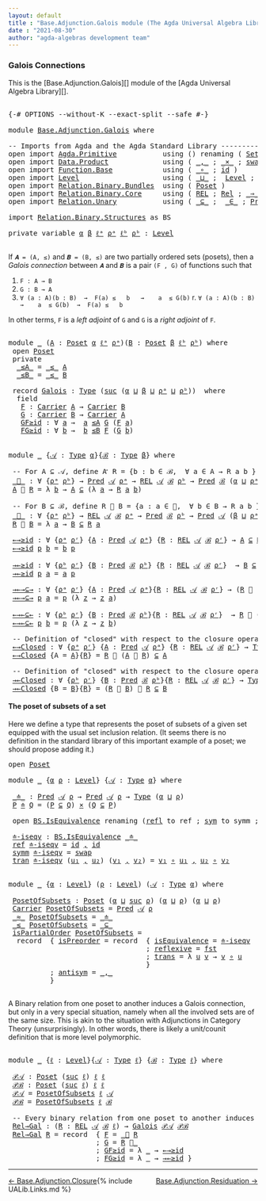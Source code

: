 ```yaml
---
layout: default
title : "Base.Adjunction.Galois module (The Agda Universal Algebra Library)"
date : "2021-08-30"
author: "agda-algebras development team"
---
```


### <a id="Galois connections">Galois Connections</a>

This is the [Base.Adjunction.Galois][] module of the [Agda Universal Algebra Library][].

<pre class="Agda">

<a id="323" class="Symbol">{-#</a> <a id="327" class="Keyword">OPTIONS</a> <a id="335" class="Pragma">--without-K</a> <a id="347" class="Pragma">--exact-split</a> <a id="361" class="Pragma">--safe</a> <a id="368" class="Symbol">#-}</a>

<a id="373" class="Keyword">module</a> <a id="380" href="Base.Adjunction.Galois.html" class="Module">Base.Adjunction.Galois</a> <a id="403" class="Keyword">where</a>

<a id="410" class="Comment">-- Imports from Agda and the Agda Standard Library --------------------------------------</a>
<a id="500" class="Keyword">open</a> <a id="505" class="Keyword">import</a> <a id="512" href="Agda.Primitive.html" class="Module">Agda.Primitive</a>           <a id="537" class="Keyword">using</a> <a id="543" class="Symbol">()</a> <a id="546" class="Keyword">renaming</a> <a id="555" class="Symbol">(</a> <a id="557" href="Agda.Primitive.html#388" class="Primitive">Set</a> <a id="561" class="Symbol">to</a> <a id="564" class="Primitive">Type</a> <a id="569" class="Symbol">)</a>
<a id="571" class="Keyword">open</a> <a id="576" class="Keyword">import</a> <a id="583" href="Data.Product.html" class="Module">Data.Product</a>             <a id="608" class="Keyword">using</a> <a id="614" class="Symbol">(</a> <a id="616" href="Agda.Builtin.Sigma.html#235" class="InductiveConstructor Operator">_,_</a> <a id="620" class="Symbol">;</a> <a id="622" href="Data.Product.Base.html#1618" class="Function Operator">_×_</a> <a id="626" class="Symbol">;</a> <a id="628" href="Data.Product.Base.html#5054" class="Function">swap</a> <a id="633" class="Symbol">)</a> <a id="635" class="Keyword">renaming</a> <a id="644" class="Symbol">(</a> <a id="646" href="Data.Product.Base.html#636" class="Field">proj₁</a> <a id="652" class="Symbol">to</a> <a id="655" class="Field">fst</a> <a id="659" class="Symbol">)</a>
<a id="661" class="Keyword">open</a> <a id="666" class="Keyword">import</a> <a id="673" href="Function.Base.html" class="Module">Function.Base</a>            <a id="698" class="Keyword">using</a> <a id="704" class="Symbol">(</a> <a id="706" href="Function.Base.html#1115" class="Function Operator">_∘_</a> <a id="710" class="Symbol">;</a> <a id="712" href="Function.Base.html#704" class="Function">id</a> <a id="715" class="Symbol">)</a>
<a id="717" class="Keyword">open</a> <a id="722" class="Keyword">import</a> <a id="729" href="Level.html" class="Module">Level</a>                    <a id="754" class="Keyword">using</a> <a id="760" class="Symbol">(</a> <a id="762" href="Agda.Primitive.html#961" class="Primitive Operator">_⊔_</a> <a id="766" class="Symbol">;</a>  <a id="769" href="Agda.Primitive.html#742" class="Postulate">Level</a> <a id="775" class="Symbol">;</a> <a id="777" href="Agda.Primitive.html#931" class="Primitive">suc</a> <a id="781" class="Symbol">)</a>
<a id="783" class="Keyword">open</a> <a id="788" class="Keyword">import</a> <a id="795" href="Relation.Binary.Bundles.html" class="Module">Relation.Binary.Bundles</a>  <a id="820" class="Keyword">using</a> <a id="826" class="Symbol">(</a> <a id="828" href="Relation.Binary.Bundles.html#3545" class="Record">Poset</a> <a id="834" class="Symbol">)</a>
<a id="836" class="Keyword">open</a> <a id="841" class="Keyword">import</a> <a id="848" href="Relation.Binary.Core.html" class="Module">Relation.Binary.Core</a>     <a id="873" class="Keyword">using</a> <a id="879" class="Symbol">(</a> <a id="881" href="Relation.Binary.Core.html#780" class="Function">REL</a> <a id="885" class="Symbol">;</a> <a id="887" href="Relation.Binary.Core.html#896" class="Function">Rel</a> <a id="891" class="Symbol">;</a> <a id="893" href="Relation.Binary.Core.html#1268" class="Function Operator">_⇒_</a> <a id="897" class="Symbol">;</a> <a id="899" href="Relation.Binary.Core.html#1577" class="Function Operator">_Preserves_⟶_</a> <a id="913" class="Symbol">)</a>
<a id="915" class="Keyword">open</a> <a id="920" class="Keyword">import</a> <a id="927" href="Relation.Unary.html" class="Module">Relation.Unary</a>           <a id="952" class="Keyword">using</a> <a id="958" class="Symbol">(</a> <a id="960" href="Relation.Unary.html#2046" class="Function Operator">_⊆_</a> <a id="964" class="Symbol">;</a>  <a id="967" href="Relation.Unary.html#1818" class="Function Operator">_∈_</a> <a id="971" class="Symbol">;</a> <a id="973" href="Relation.Unary.html#1178" class="Function">Pred</a>   <a id="980" class="Symbol">)</a>

<a id="983" class="Keyword">import</a> <a id="990" href="Relation.Binary.Structures.html" class="Module">Relation.Binary.Structures</a> <a id="1017" class="Symbol">as</a> <a id="1020" class="Module">BS</a>

<a id="1024" class="Keyword">private</a> <a id="1032" class="Keyword">variable</a> <a id="1041" href="Base.Adjunction.Galois.html#1041" class="Generalizable">α</a> <a id="1043" href="Base.Adjunction.Galois.html#1043" class="Generalizable">β</a> <a id="1045" href="Base.Adjunction.Galois.html#1045" class="Generalizable">ℓᵃ</a> <a id="1048" href="Base.Adjunction.Galois.html#1048" class="Generalizable">ρᵃ</a> <a id="1051" href="Base.Adjunction.Galois.html#1051" class="Generalizable">ℓᵇ</a> <a id="1054" href="Base.Adjunction.Galois.html#1054" class="Generalizable">ρᵇ</a> <a id="1057" class="Symbol">:</a> <a id="1059" href="Agda.Primitive.html#742" class="Postulate">Level</a>

</pre>

If `𝑨 = (A, ≤)` and `𝑩 = (B, ≤)` are two partially ordered sets (posets), then a
*Galois connection* between `𝑨` and `𝑩` is a pair `(F , G)` of functions such that

1. `F : A → B`
2. `G : B → A`
3. `∀ (a : A)(b : B)  →  F(a) ≤   b   →    a  ≤ G(b)`
r. `∀ (a : A)(b : B)  →    a  ≤ G(b)  →  F(a) ≤   b`

In other terms, `F` is a *left adjoint* of `G` and `G` is a *right adjoint* of `F`.

<pre class="Agda">

<a id="1480" class="Keyword">module</a> <a id="1487" href="Base.Adjunction.Galois.html#1487" class="Module">_</a> <a id="1489" class="Symbol">(</a><a id="1490" href="Base.Adjunction.Galois.html#1490" class="Bound">A</a> <a id="1492" class="Symbol">:</a> <a id="1494" href="Relation.Binary.Bundles.html#3545" class="Record">Poset</a> <a id="1500" href="Base.Adjunction.Galois.html#1041" class="Generalizable">α</a> <a id="1502" href="Base.Adjunction.Galois.html#1045" class="Generalizable">ℓᵃ</a> <a id="1505" href="Base.Adjunction.Galois.html#1048" class="Generalizable">ρᵃ</a><a id="1507" class="Symbol">)(</a><a id="1509" href="Base.Adjunction.Galois.html#1509" class="Bound">B</a> <a id="1511" class="Symbol">:</a> <a id="1513" href="Relation.Binary.Bundles.html#3545" class="Record">Poset</a> <a id="1519" href="Base.Adjunction.Galois.html#1043" class="Generalizable">β</a> <a id="1521" href="Base.Adjunction.Galois.html#1051" class="Generalizable">ℓᵇ</a> <a id="1524" href="Base.Adjunction.Galois.html#1054" class="Generalizable">ρᵇ</a><a id="1526" class="Symbol">)</a> <a id="1528" class="Keyword">where</a>
 <a id="1535" class="Keyword">open</a> <a id="1540" href="Relation.Binary.Bundles.html#3545" class="Module">Poset</a>
 <a id="1547" class="Keyword">private</a>
  <a id="1557" href="Base.Adjunction.Galois.html#1557" class="Function Operator">_≤A_</a> <a id="1562" class="Symbol">=</a> <a id="1564" href="Relation.Binary.Bundles.html#3684" class="Field Operator">_≤_</a> <a id="1568" href="Base.Adjunction.Galois.html#1490" class="Bound">A</a>
  <a id="1572" href="Base.Adjunction.Galois.html#1572" class="Function Operator">_≤B_</a> <a id="1577" class="Symbol">=</a> <a id="1579" href="Relation.Binary.Bundles.html#3684" class="Field Operator">_≤_</a> <a id="1583" href="Base.Adjunction.Galois.html#1509" class="Bound">B</a>

 <a id="1587" class="Keyword">record</a> <a id="1594" href="Base.Adjunction.Galois.html#1594" class="Record">Galois</a> <a id="1601" class="Symbol">:</a> <a id="1603" href="Base.Adjunction.Galois.html#564" class="Primitive">Type</a> <a id="1608" class="Symbol">(</a><a id="1609" href="Agda.Primitive.html#931" class="Primitive">suc</a> <a id="1613" class="Symbol">(</a><a id="1614" href="Base.Adjunction.Galois.html#1500" class="Bound">α</a> <a id="1616" href="Agda.Primitive.html#961" class="Primitive Operator">⊔</a> <a id="1618" href="Base.Adjunction.Galois.html#1519" class="Bound">β</a> <a id="1620" href="Agda.Primitive.html#961" class="Primitive Operator">⊔</a> <a id="1622" href="Base.Adjunction.Galois.html#1505" class="Bound">ρᵃ</a> <a id="1625" href="Agda.Primitive.html#961" class="Primitive Operator">⊔</a> <a id="1627" href="Base.Adjunction.Galois.html#1524" class="Bound">ρᵇ</a><a id="1629" class="Symbol">))</a>  <a id="1633" class="Keyword">where</a>
  <a id="1641" class="Keyword">field</a>
   <a id="1650" href="Base.Adjunction.Galois.html#1650" class="Field">F</a> <a id="1652" class="Symbol">:</a> <a id="1654" href="Relation.Binary.Bundles.html#3621" class="Field">Carrier</a> <a id="1662" href="Base.Adjunction.Galois.html#1490" class="Bound">A</a> <a id="1664" class="Symbol">→</a> <a id="1666" href="Relation.Binary.Bundles.html#3621" class="Field">Carrier</a> <a id="1674" href="Base.Adjunction.Galois.html#1509" class="Bound">B</a>
   <a id="1679" href="Base.Adjunction.Galois.html#1679" class="Field">G</a> <a id="1681" class="Symbol">:</a> <a id="1683" href="Relation.Binary.Bundles.html#3621" class="Field">Carrier</a> <a id="1691" href="Base.Adjunction.Galois.html#1509" class="Bound">B</a> <a id="1693" class="Symbol">→</a> <a id="1695" href="Relation.Binary.Bundles.html#3621" class="Field">Carrier</a> <a id="1703" href="Base.Adjunction.Galois.html#1490" class="Bound">A</a>
   <a id="1708" href="Base.Adjunction.Galois.html#1708" class="Field">GF≥id</a> <a id="1714" class="Symbol">:</a> <a id="1716" class="Symbol">∀</a> <a id="1718" href="Base.Adjunction.Galois.html#1718" class="Bound">a</a> <a id="1720" class="Symbol">→</a>  <a id="1723" href="Base.Adjunction.Galois.html#1718" class="Bound">a</a> <a id="1725" href="Base.Adjunction.Galois.html#1557" class="Function Operator">≤A</a> <a id="1728" href="Base.Adjunction.Galois.html#1679" class="Field">G</a> <a id="1730" class="Symbol">(</a><a id="1731" href="Base.Adjunction.Galois.html#1650" class="Field">F</a> <a id="1733" href="Base.Adjunction.Galois.html#1718" class="Bound">a</a><a id="1734" class="Symbol">)</a>
   <a id="1739" href="Base.Adjunction.Galois.html#1739" class="Field">FG≥id</a> <a id="1745" class="Symbol">:</a> <a id="1747" class="Symbol">∀</a> <a id="1749" href="Base.Adjunction.Galois.html#1749" class="Bound">b</a> <a id="1751" class="Symbol">→</a>  <a id="1754" href="Base.Adjunction.Galois.html#1749" class="Bound">b</a> <a id="1756" href="Base.Adjunction.Galois.html#1572" class="Function Operator">≤B</a> <a id="1759" href="Base.Adjunction.Galois.html#1650" class="Field">F</a> <a id="1761" class="Symbol">(</a><a id="1762" href="Base.Adjunction.Galois.html#1679" class="Field">G</a> <a id="1764" href="Base.Adjunction.Galois.html#1749" class="Bound">b</a><a id="1765" class="Symbol">)</a>


<a id="1769" class="Keyword">module</a> <a id="1776" href="Base.Adjunction.Galois.html#1776" class="Module">_</a> <a id="1778" class="Symbol">{</a><a id="1779" href="Base.Adjunction.Galois.html#1779" class="Bound">𝒜</a> <a id="1781" class="Symbol">:</a> <a id="1783" href="Base.Adjunction.Galois.html#564" class="Primitive">Type</a> <a id="1788" href="Base.Adjunction.Galois.html#1041" class="Generalizable">α</a><a id="1789" class="Symbol">}{</a><a id="1791" href="Base.Adjunction.Galois.html#1791" class="Bound">ℬ</a> <a id="1793" class="Symbol">:</a> <a id="1795" href="Base.Adjunction.Galois.html#564" class="Primitive">Type</a> <a id="1800" href="Base.Adjunction.Galois.html#1043" class="Generalizable">β</a><a id="1801" class="Symbol">}</a> <a id="1803" class="Keyword">where</a>

 <a id="1811" class="Comment">-- For A ⊆ 𝒜, define A ⃗ R = {b : b ∈ ℬ,  ∀ a ∈ A → R a b }</a>
 <a id="1872" href="Base.Adjunction.Galois.html#1872" class="Function Operator">_⃗_</a> <a id="1876" class="Symbol">:</a> <a id="1878" class="Symbol">∀</a> <a id="1880" class="Symbol">{</a><a id="1881" href="Base.Adjunction.Galois.html#1881" class="Bound">ρᵃ</a> <a id="1884" href="Base.Adjunction.Galois.html#1884" class="Bound">ρᵇ</a><a id="1886" class="Symbol">}</a> <a id="1888" class="Symbol">→</a> <a id="1890" href="Relation.Unary.html#1178" class="Function">Pred</a> <a id="1895" href="Base.Adjunction.Galois.html#1779" class="Bound">𝒜</a> <a id="1897" href="Base.Adjunction.Galois.html#1881" class="Bound">ρᵃ</a> <a id="1900" class="Symbol">→</a> <a id="1902" href="Relation.Binary.Core.html#780" class="Function">REL</a> <a id="1906" href="Base.Adjunction.Galois.html#1779" class="Bound">𝒜</a> <a id="1908" href="Base.Adjunction.Galois.html#1791" class="Bound">ℬ</a> <a id="1910" href="Base.Adjunction.Galois.html#1884" class="Bound">ρᵇ</a> <a id="1913" class="Symbol">→</a> <a id="1915" href="Relation.Unary.html#1178" class="Function">Pred</a> <a id="1920" href="Base.Adjunction.Galois.html#1791" class="Bound">ℬ</a> <a id="1922" class="Symbol">(</a><a id="1923" href="Base.Adjunction.Galois.html#1788" class="Bound">α</a> <a id="1925" href="Agda.Primitive.html#961" class="Primitive Operator">⊔</a> <a id="1927" href="Base.Adjunction.Galois.html#1881" class="Bound">ρᵃ</a> <a id="1930" href="Agda.Primitive.html#961" class="Primitive Operator">⊔</a> <a id="1932" href="Base.Adjunction.Galois.html#1884" class="Bound">ρᵇ</a><a id="1934" class="Symbol">)</a>
 <a id="1937" href="Base.Adjunction.Galois.html#1937" class="Bound">A</a> <a id="1939" href="Base.Adjunction.Galois.html#1872" class="Function Operator">⃗</a> <a id="1941" href="Base.Adjunction.Galois.html#1941" class="Bound">R</a> <a id="1943" class="Symbol">=</a> <a id="1945" class="Symbol">λ</a> <a id="1947" href="Base.Adjunction.Galois.html#1947" class="Bound">b</a> <a id="1949" class="Symbol">→</a> <a id="1951" href="Base.Adjunction.Galois.html#1937" class="Bound">A</a> <a id="1953" href="Relation.Unary.html#2046" class="Function Operator">⊆</a> <a id="1955" class="Symbol">(λ</a> <a id="1958" href="Base.Adjunction.Galois.html#1958" class="Bound">a</a> <a id="1960" class="Symbol">→</a> <a id="1962" href="Base.Adjunction.Galois.html#1941" class="Bound">R</a> <a id="1964" href="Base.Adjunction.Galois.html#1958" class="Bound">a</a> <a id="1966" href="Base.Adjunction.Galois.html#1947" class="Bound">b</a><a id="1967" class="Symbol">)</a>

 <a id="1971" class="Comment">-- For B ⊆ ℬ, define R ⃖ B = {a : a ∈ 𝒜,  ∀ b ∈ B → R a b }</a>
 <a id="2032" href="Base.Adjunction.Galois.html#2032" class="Function Operator">_⃖_</a> <a id="2036" class="Symbol">:</a> <a id="2038" class="Symbol">∀</a> <a id="2040" class="Symbol">{</a><a id="2041" href="Base.Adjunction.Galois.html#2041" class="Bound">ρᵃ</a> <a id="2044" href="Base.Adjunction.Galois.html#2044" class="Bound">ρᵇ</a><a id="2046" class="Symbol">}</a> <a id="2048" class="Symbol">→</a> <a id="2050" href="Relation.Binary.Core.html#780" class="Function">REL</a> <a id="2054" href="Base.Adjunction.Galois.html#1779" class="Bound">𝒜</a> <a id="2056" href="Base.Adjunction.Galois.html#1791" class="Bound">ℬ</a> <a id="2058" href="Base.Adjunction.Galois.html#2041" class="Bound">ρᵃ</a> <a id="2061" class="Symbol">→</a> <a id="2063" href="Relation.Unary.html#1178" class="Function">Pred</a> <a id="2068" href="Base.Adjunction.Galois.html#1791" class="Bound">ℬ</a> <a id="2070" href="Base.Adjunction.Galois.html#2044" class="Bound">ρᵇ</a> <a id="2073" class="Symbol">→</a> <a id="2075" href="Relation.Unary.html#1178" class="Function">Pred</a> <a id="2080" href="Base.Adjunction.Galois.html#1779" class="Bound">𝒜</a> <a id="2082" class="Symbol">(</a><a id="2083" href="Base.Adjunction.Galois.html#1800" class="Bound">β</a> <a id="2085" href="Agda.Primitive.html#961" class="Primitive Operator">⊔</a> <a id="2087" href="Base.Adjunction.Galois.html#2041" class="Bound">ρᵃ</a> <a id="2090" href="Agda.Primitive.html#961" class="Primitive Operator">⊔</a> <a id="2092" href="Base.Adjunction.Galois.html#2044" class="Bound">ρᵇ</a><a id="2094" class="Symbol">)</a>
 <a id="2097" href="Base.Adjunction.Galois.html#2097" class="Bound">R</a> <a id="2099" href="Base.Adjunction.Galois.html#2032" class="Function Operator">⃖</a> <a id="2101" href="Base.Adjunction.Galois.html#2101" class="Bound">B</a> <a id="2103" class="Symbol">=</a> <a id="2105" class="Symbol">λ</a> <a id="2107" href="Base.Adjunction.Galois.html#2107" class="Bound">a</a> <a id="2109" class="Symbol">→</a> <a id="2111" href="Base.Adjunction.Galois.html#2101" class="Bound">B</a> <a id="2113" href="Relation.Unary.html#2046" class="Function Operator">⊆</a> <a id="2115" href="Base.Adjunction.Galois.html#2097" class="Bound">R</a> <a id="2117" href="Base.Adjunction.Galois.html#2107" class="Bound">a</a>

 <a id="2121" href="Base.Adjunction.Galois.html#2121" class="Function">←→≥id</a> <a id="2127" class="Symbol">:</a> <a id="2129" class="Symbol">∀</a> <a id="2131" class="Symbol">{</a><a id="2132" href="Base.Adjunction.Galois.html#2132" class="Bound">ρᵃ</a> <a id="2135" href="Base.Adjunction.Galois.html#2135" class="Bound">ρʳ</a><a id="2137" class="Symbol">}</a> <a id="2139" class="Symbol">{</a><a id="2140" href="Base.Adjunction.Galois.html#2140" class="Bound">A</a> <a id="2142" class="Symbol">:</a> <a id="2144" href="Relation.Unary.html#1178" class="Function">Pred</a> <a id="2149" href="Base.Adjunction.Galois.html#1779" class="Bound">𝒜</a> <a id="2151" href="Base.Adjunction.Galois.html#2132" class="Bound">ρᵃ</a><a id="2153" class="Symbol">}</a> <a id="2155" class="Symbol">{</a><a id="2156" href="Base.Adjunction.Galois.html#2156" class="Bound">R</a> <a id="2158" class="Symbol">:</a> <a id="2160" href="Relation.Binary.Core.html#780" class="Function">REL</a> <a id="2164" href="Base.Adjunction.Galois.html#1779" class="Bound">𝒜</a> <a id="2166" href="Base.Adjunction.Galois.html#1791" class="Bound">ℬ</a> <a id="2168" href="Base.Adjunction.Galois.html#2135" class="Bound">ρʳ</a><a id="2170" class="Symbol">}</a> <a id="2172" class="Symbol">→</a> <a id="2174" href="Base.Adjunction.Galois.html#2140" class="Bound">A</a> <a id="2176" href="Relation.Unary.html#2046" class="Function Operator">⊆</a> <a id="2178" href="Base.Adjunction.Galois.html#2156" class="Bound">R</a> <a id="2180" href="Base.Adjunction.Galois.html#2032" class="Function Operator">⃖</a> <a id="2182" class="Symbol">(</a><a id="2183" href="Base.Adjunction.Galois.html#2140" class="Bound">A</a> <a id="2185" href="Base.Adjunction.Galois.html#1872" class="Function Operator">⃗</a> <a id="2187" href="Base.Adjunction.Galois.html#2156" class="Bound">R</a><a id="2188" class="Symbol">)</a>
 <a id="2191" href="Base.Adjunction.Galois.html#2121" class="Function">←→≥id</a> <a id="2197" href="Base.Adjunction.Galois.html#2197" class="Bound">p</a> <a id="2199" href="Base.Adjunction.Galois.html#2199" class="Bound">b</a> <a id="2201" class="Symbol">=</a> <a id="2203" href="Base.Adjunction.Galois.html#2199" class="Bound">b</a> <a id="2205" href="Base.Adjunction.Galois.html#2197" class="Bound">p</a>

 <a id="2209" href="Base.Adjunction.Galois.html#2209" class="Function">→←≥id</a> <a id="2215" class="Symbol">:</a> <a id="2217" class="Symbol">∀</a> <a id="2219" class="Symbol">{</a><a id="2220" href="Base.Adjunction.Galois.html#2220" class="Bound">ρᵇ</a> <a id="2223" href="Base.Adjunction.Galois.html#2223" class="Bound">ρʳ</a><a id="2225" class="Symbol">}</a> <a id="2227" class="Symbol">{</a><a id="2228" href="Base.Adjunction.Galois.html#2228" class="Bound">B</a> <a id="2230" class="Symbol">:</a> <a id="2232" href="Relation.Unary.html#1178" class="Function">Pred</a> <a id="2237" href="Base.Adjunction.Galois.html#1791" class="Bound">ℬ</a> <a id="2239" href="Base.Adjunction.Galois.html#2220" class="Bound">ρᵇ</a><a id="2241" class="Symbol">}</a> <a id="2243" class="Symbol">{</a><a id="2244" href="Base.Adjunction.Galois.html#2244" class="Bound">R</a> <a id="2246" class="Symbol">:</a> <a id="2248" href="Relation.Binary.Core.html#780" class="Function">REL</a> <a id="2252" href="Base.Adjunction.Galois.html#1779" class="Bound">𝒜</a> <a id="2254" href="Base.Adjunction.Galois.html#1791" class="Bound">ℬ</a> <a id="2256" href="Base.Adjunction.Galois.html#2223" class="Bound">ρʳ</a><a id="2258" class="Symbol">}</a>  <a id="2261" class="Symbol">→</a> <a id="2263" href="Base.Adjunction.Galois.html#2228" class="Bound">B</a> <a id="2265" href="Relation.Unary.html#2046" class="Function Operator">⊆</a> <a id="2267" class="Symbol">(</a><a id="2268" href="Base.Adjunction.Galois.html#2244" class="Bound">R</a> <a id="2270" href="Base.Adjunction.Galois.html#2032" class="Function Operator">⃖</a> <a id="2272" href="Base.Adjunction.Galois.html#2228" class="Bound">B</a><a id="2273" class="Symbol">)</a> <a id="2275" href="Base.Adjunction.Galois.html#1872" class="Function Operator">⃗</a> <a id="2277" href="Base.Adjunction.Galois.html#2244" class="Bound">R</a>
 <a id="2280" href="Base.Adjunction.Galois.html#2209" class="Function">→←≥id</a> <a id="2286" href="Base.Adjunction.Galois.html#2286" class="Bound">p</a> <a id="2288" href="Base.Adjunction.Galois.html#2288" class="Bound">a</a> <a id="2290" class="Symbol">=</a> <a id="2292" href="Base.Adjunction.Galois.html#2288" class="Bound">a</a> <a id="2294" href="Base.Adjunction.Galois.html#2286" class="Bound">p</a>

 <a id="2298" href="Base.Adjunction.Galois.html#2298" class="Function">→←→⊆→</a> <a id="2304" class="Symbol">:</a> <a id="2306" class="Symbol">∀</a> <a id="2308" class="Symbol">{</a><a id="2309" href="Base.Adjunction.Galois.html#2309" class="Bound">ρᵃ</a> <a id="2312" href="Base.Adjunction.Galois.html#2312" class="Bound">ρʳ</a><a id="2314" class="Symbol">}</a> <a id="2316" class="Symbol">{</a><a id="2317" href="Base.Adjunction.Galois.html#2317" class="Bound">A</a> <a id="2319" class="Symbol">:</a> <a id="2321" href="Relation.Unary.html#1178" class="Function">Pred</a> <a id="2326" href="Base.Adjunction.Galois.html#1779" class="Bound">𝒜</a> <a id="2328" href="Base.Adjunction.Galois.html#2309" class="Bound">ρᵃ</a><a id="2330" class="Symbol">}{</a><a id="2332" href="Base.Adjunction.Galois.html#2332" class="Bound">R</a> <a id="2334" class="Symbol">:</a> <a id="2336" href="Relation.Binary.Core.html#780" class="Function">REL</a> <a id="2340" href="Base.Adjunction.Galois.html#1779" class="Bound">𝒜</a> <a id="2342" href="Base.Adjunction.Galois.html#1791" class="Bound">ℬ</a> <a id="2344" href="Base.Adjunction.Galois.html#2312" class="Bound">ρʳ</a><a id="2346" class="Symbol">}</a> <a id="2348" class="Symbol">→</a> <a id="2350" class="Symbol">(</a><a id="2351" href="Base.Adjunction.Galois.html#2332" class="Bound">R</a> <a id="2353" href="Base.Adjunction.Galois.html#2032" class="Function Operator">⃖</a> <a id="2355" class="Symbol">(</a><a id="2356" href="Base.Adjunction.Galois.html#2317" class="Bound">A</a> <a id="2358" href="Base.Adjunction.Galois.html#1872" class="Function Operator">⃗</a> <a id="2360" href="Base.Adjunction.Galois.html#2332" class="Bound">R</a><a id="2361" class="Symbol">))</a> <a id="2364" href="Base.Adjunction.Galois.html#1872" class="Function Operator">⃗</a> <a id="2366" href="Base.Adjunction.Galois.html#2332" class="Bound">R</a> <a id="2368" href="Relation.Unary.html#2046" class="Function Operator">⊆</a> <a id="2370" href="Base.Adjunction.Galois.html#2317" class="Bound">A</a> <a id="2372" href="Base.Adjunction.Galois.html#1872" class="Function Operator">⃗</a> <a id="2374" href="Base.Adjunction.Galois.html#2332" class="Bound">R</a>
 <a id="2377" href="Base.Adjunction.Galois.html#2298" class="Function">→←→⊆→</a> <a id="2383" href="Base.Adjunction.Galois.html#2383" class="Bound">p</a> <a id="2385" href="Base.Adjunction.Galois.html#2385" class="Bound">a</a> <a id="2387" class="Symbol">=</a> <a id="2389" href="Base.Adjunction.Galois.html#2383" class="Bound">p</a> <a id="2391" class="Symbol">(λ</a> <a id="2394" href="Base.Adjunction.Galois.html#2394" class="Bound">z</a> <a id="2396" class="Symbol">→</a> <a id="2398" href="Base.Adjunction.Galois.html#2394" class="Bound">z</a> <a id="2400" href="Base.Adjunction.Galois.html#2385" class="Bound">a</a><a id="2401" class="Symbol">)</a>

 <a id="2405" href="Base.Adjunction.Galois.html#2405" class="Function">←→←⊆←</a> <a id="2411" class="Symbol">:</a> <a id="2413" class="Symbol">∀</a> <a id="2415" class="Symbol">{</a><a id="2416" href="Base.Adjunction.Galois.html#2416" class="Bound">ρᵇ</a> <a id="2419" href="Base.Adjunction.Galois.html#2419" class="Bound">ρʳ</a><a id="2421" class="Symbol">}</a> <a id="2423" class="Symbol">{</a><a id="2424" href="Base.Adjunction.Galois.html#2424" class="Bound">B</a> <a id="2426" class="Symbol">:</a> <a id="2428" href="Relation.Unary.html#1178" class="Function">Pred</a> <a id="2433" href="Base.Adjunction.Galois.html#1791" class="Bound">ℬ</a> <a id="2435" href="Base.Adjunction.Galois.html#2416" class="Bound">ρᵇ</a><a id="2437" class="Symbol">}{</a><a id="2439" href="Base.Adjunction.Galois.html#2439" class="Bound">R</a> <a id="2441" class="Symbol">:</a> <a id="2443" href="Relation.Binary.Core.html#780" class="Function">REL</a> <a id="2447" href="Base.Adjunction.Galois.html#1779" class="Bound">𝒜</a> <a id="2449" href="Base.Adjunction.Galois.html#1791" class="Bound">ℬ</a> <a id="2451" href="Base.Adjunction.Galois.html#2419" class="Bound">ρʳ</a><a id="2453" class="Symbol">}</a>  <a id="2456" class="Symbol">→</a> <a id="2458" href="Base.Adjunction.Galois.html#2439" class="Bound">R</a> <a id="2460" href="Base.Adjunction.Galois.html#2032" class="Function Operator">⃖</a> <a id="2462" class="Symbol">((</a><a id="2464" href="Base.Adjunction.Galois.html#2439" class="Bound">R</a> <a id="2466" href="Base.Adjunction.Galois.html#2032" class="Function Operator">⃖</a> <a id="2468" href="Base.Adjunction.Galois.html#2424" class="Bound">B</a><a id="2469" class="Symbol">)</a> <a id="2471" href="Base.Adjunction.Galois.html#1872" class="Function Operator">⃗</a> <a id="2473" href="Base.Adjunction.Galois.html#2439" class="Bound">R</a><a id="2474" class="Symbol">)</a> <a id="2476" href="Relation.Unary.html#2046" class="Function Operator">⊆</a> <a id="2478" href="Base.Adjunction.Galois.html#2439" class="Bound">R</a> <a id="2480" href="Base.Adjunction.Galois.html#2032" class="Function Operator">⃖</a> <a id="2482" href="Base.Adjunction.Galois.html#2424" class="Bound">B</a>
 <a id="2485" href="Base.Adjunction.Galois.html#2405" class="Function">←→←⊆←</a> <a id="2491" href="Base.Adjunction.Galois.html#2491" class="Bound">p</a> <a id="2493" href="Base.Adjunction.Galois.html#2493" class="Bound">b</a> <a id="2495" class="Symbol">=</a> <a id="2497" href="Base.Adjunction.Galois.html#2491" class="Bound">p</a> <a id="2499" class="Symbol">(λ</a> <a id="2502" href="Base.Adjunction.Galois.html#2502" class="Bound">z</a> <a id="2504" class="Symbol">→</a> <a id="2506" href="Base.Adjunction.Galois.html#2502" class="Bound">z</a> <a id="2508" href="Base.Adjunction.Galois.html#2493" class="Bound">b</a><a id="2509" class="Symbol">)</a>

 <a id="2513" class="Comment">-- Definition of &quot;closed&quot; with respect to the closure operator λ A → R ⃖ (A ⃗ R)</a>
 <a id="2595" href="Base.Adjunction.Galois.html#2595" class="Function">←→Closed</a> <a id="2604" class="Symbol">:</a> <a id="2606" class="Symbol">∀</a> <a id="2608" class="Symbol">{</a><a id="2609" href="Base.Adjunction.Galois.html#2609" class="Bound">ρᵃ</a> <a id="2612" href="Base.Adjunction.Galois.html#2612" class="Bound">ρʳ</a><a id="2614" class="Symbol">}</a> <a id="2616" class="Symbol">{</a><a id="2617" href="Base.Adjunction.Galois.html#2617" class="Bound">A</a> <a id="2619" class="Symbol">:</a> <a id="2621" href="Relation.Unary.html#1178" class="Function">Pred</a> <a id="2626" href="Base.Adjunction.Galois.html#1779" class="Bound">𝒜</a> <a id="2628" href="Base.Adjunction.Galois.html#2609" class="Bound">ρᵃ</a><a id="2630" class="Symbol">}</a> <a id="2632" class="Symbol">{</a><a id="2633" href="Base.Adjunction.Galois.html#2633" class="Bound">R</a> <a id="2635" class="Symbol">:</a> <a id="2637" href="Relation.Binary.Core.html#780" class="Function">REL</a> <a id="2641" href="Base.Adjunction.Galois.html#1779" class="Bound">𝒜</a> <a id="2643" href="Base.Adjunction.Galois.html#1791" class="Bound">ℬ</a> <a id="2645" href="Base.Adjunction.Galois.html#2612" class="Bound">ρʳ</a><a id="2647" class="Symbol">}</a> <a id="2649" class="Symbol">→</a> <a id="2651" href="Base.Adjunction.Galois.html#564" class="Primitive">Type</a> <a id="2656" class="Symbol">_</a>
 <a id="2659" href="Base.Adjunction.Galois.html#2595" class="Function">←→Closed</a> <a id="2668" class="Symbol">{</a><a id="2669" class="Argument">A</a> <a id="2671" class="Symbol">=</a> <a id="2673" href="Base.Adjunction.Galois.html#2673" class="Bound">A</a><a id="2674" class="Symbol">}{</a><a id="2676" href="Base.Adjunction.Galois.html#2676" class="Bound">R</a><a id="2677" class="Symbol">}</a> <a id="2679" class="Symbol">=</a> <a id="2681" href="Base.Adjunction.Galois.html#2676" class="Bound">R</a> <a id="2683" href="Base.Adjunction.Galois.html#2032" class="Function Operator">⃖</a> <a id="2685" class="Symbol">(</a><a id="2686" href="Base.Adjunction.Galois.html#2673" class="Bound">A</a> <a id="2688" href="Base.Adjunction.Galois.html#1872" class="Function Operator">⃗</a> <a id="2690" href="Base.Adjunction.Galois.html#2676" class="Bound">R</a><a id="2691" class="Symbol">)</a> <a id="2693" href="Relation.Unary.html#2046" class="Function Operator">⊆</a> <a id="2695" href="Base.Adjunction.Galois.html#2673" class="Bound">A</a>

 <a id="2699" class="Comment">-- Definition of &quot;closed&quot; with respect to the closure operator λ B → (R ⃖ B) ⃗ R</a>
 <a id="2781" href="Base.Adjunction.Galois.html#2781" class="Function">→←Closed</a> <a id="2790" class="Symbol">:</a> <a id="2792" class="Symbol">∀</a> <a id="2794" class="Symbol">{</a><a id="2795" href="Base.Adjunction.Galois.html#2795" class="Bound">ρᵇ</a> <a id="2798" href="Base.Adjunction.Galois.html#2798" class="Bound">ρʳ</a><a id="2800" class="Symbol">}</a> <a id="2802" class="Symbol">{</a><a id="2803" href="Base.Adjunction.Galois.html#2803" class="Bound">B</a> <a id="2805" class="Symbol">:</a> <a id="2807" href="Relation.Unary.html#1178" class="Function">Pred</a> <a id="2812" href="Base.Adjunction.Galois.html#1791" class="Bound">ℬ</a> <a id="2814" href="Base.Adjunction.Galois.html#2795" class="Bound">ρᵇ</a><a id="2816" class="Symbol">}{</a><a id="2818" href="Base.Adjunction.Galois.html#2818" class="Bound">R</a> <a id="2820" class="Symbol">:</a> <a id="2822" href="Relation.Binary.Core.html#780" class="Function">REL</a> <a id="2826" href="Base.Adjunction.Galois.html#1779" class="Bound">𝒜</a> <a id="2828" href="Base.Adjunction.Galois.html#1791" class="Bound">ℬ</a> <a id="2830" href="Base.Adjunction.Galois.html#2798" class="Bound">ρʳ</a><a id="2832" class="Symbol">}</a> <a id="2834" class="Symbol">→</a> <a id="2836" href="Base.Adjunction.Galois.html#564" class="Primitive">Type</a> <a id="2841" class="Symbol">_</a>
 <a id="2844" href="Base.Adjunction.Galois.html#2781" class="Function">→←Closed</a> <a id="2853" class="Symbol">{</a><a id="2854" class="Argument">B</a> <a id="2856" class="Symbol">=</a> <a id="2858" href="Base.Adjunction.Galois.html#2858" class="Bound">B</a><a id="2859" class="Symbol">}{</a><a id="2861" href="Base.Adjunction.Galois.html#2861" class="Bound">R</a><a id="2862" class="Symbol">}</a> <a id="2864" class="Symbol">=</a> <a id="2866" class="Symbol">(</a><a id="2867" href="Base.Adjunction.Galois.html#2861" class="Bound">R</a> <a id="2869" href="Base.Adjunction.Galois.html#2032" class="Function Operator">⃖</a> <a id="2871" href="Base.Adjunction.Galois.html#2858" class="Bound">B</a><a id="2872" class="Symbol">)</a> <a id="2874" href="Base.Adjunction.Galois.html#1872" class="Function Operator">⃗</a> <a id="2876" href="Base.Adjunction.Galois.html#2861" class="Bound">R</a> <a id="2878" href="Relation.Unary.html#2046" class="Function Operator">⊆</a> <a id="2880" href="Base.Adjunction.Galois.html#2858" class="Bound">B</a>
</pre>


#### <a id="the-poset-of-subsets-of-a-set">The poset of subsets of a set</a>

Here we define a type that represents the poset of subsets of a given set equipped with the usual set inclusion relation. (It seems there is no definition in the standard library of this important example of a poset; we should propose adding it.)

<pre class="Agda">
<a id="3234" class="Keyword">open</a> <a id="3239" href="Relation.Binary.Bundles.html#3545" class="Module">Poset</a>

<a id="3246" class="Keyword">module</a> <a id="3253" href="Base.Adjunction.Galois.html#3253" class="Module">_</a> <a id="3255" class="Symbol">{</a><a id="3256" href="Base.Adjunction.Galois.html#3256" class="Bound">α</a> <a id="3258" href="Base.Adjunction.Galois.html#3258" class="Bound">ρ</a> <a id="3260" class="Symbol">:</a> <a id="3262" href="Agda.Primitive.html#742" class="Postulate">Level</a><a id="3267" class="Symbol">}</a> <a id="3269" class="Symbol">{</a><a id="3270" href="Base.Adjunction.Galois.html#3270" class="Bound">𝒜</a> <a id="3272" class="Symbol">:</a> <a id="3274" href="Base.Adjunction.Galois.html#564" class="Primitive">Type</a> <a id="3279" href="Base.Adjunction.Galois.html#3256" class="Bound">α</a><a id="3280" class="Symbol">}</a> <a id="3282" class="Keyword">where</a>

 <a id="3290" href="Base.Adjunction.Galois.html#3290" class="Function Operator">_≐_</a> <a id="3294" class="Symbol">:</a> <a id="3296" href="Relation.Unary.html#1178" class="Function">Pred</a> <a id="3301" href="Base.Adjunction.Galois.html#3270" class="Bound">𝒜</a> <a id="3303" href="Base.Adjunction.Galois.html#3258" class="Bound">ρ</a> <a id="3305" class="Symbol">→</a> <a id="3307" href="Relation.Unary.html#1178" class="Function">Pred</a> <a id="3312" href="Base.Adjunction.Galois.html#3270" class="Bound">𝒜</a> <a id="3314" href="Base.Adjunction.Galois.html#3258" class="Bound">ρ</a> <a id="3316" class="Symbol">→</a> <a id="3318" href="Base.Adjunction.Galois.html#564" class="Primitive">Type</a> <a id="3323" class="Symbol">(</a><a id="3324" href="Base.Adjunction.Galois.html#3256" class="Bound">α</a> <a id="3326" href="Agda.Primitive.html#961" class="Primitive Operator">⊔</a> <a id="3328" href="Base.Adjunction.Galois.html#3258" class="Bound">ρ</a><a id="3329" class="Symbol">)</a>
 <a id="3332" href="Base.Adjunction.Galois.html#3332" class="Bound">P</a> <a id="3334" href="Base.Adjunction.Galois.html#3290" class="Function Operator">≐</a> <a id="3336" href="Base.Adjunction.Galois.html#3336" class="Bound">Q</a> <a id="3338" class="Symbol">=</a> <a id="3340" class="Symbol">(</a><a id="3341" href="Base.Adjunction.Galois.html#3332" class="Bound">P</a> <a id="3343" href="Relation.Unary.html#2046" class="Function Operator">⊆</a> <a id="3345" href="Base.Adjunction.Galois.html#3336" class="Bound">Q</a><a id="3346" class="Symbol">)</a> <a id="3348" href="Data.Product.Base.html#1618" class="Function Operator">×</a> <a id="3350" class="Symbol">(</a><a id="3351" href="Base.Adjunction.Galois.html#3336" class="Bound">Q</a> <a id="3353" href="Relation.Unary.html#2046" class="Function Operator">⊆</a> <a id="3355" href="Base.Adjunction.Galois.html#3332" class="Bound">P</a><a id="3356" class="Symbol">)</a>

 <a id="3360" class="Keyword">open</a> <a id="3365" href="Relation.Binary.Structures.html#1550" class="Module">BS.IsEquivalence</a> <a id="3382" class="Keyword">renaming</a> <a id="3391" class="Symbol">(</a><a id="3392" href="Relation.Binary.Structures.html#1596" class="Field">refl</a> <a id="3397" class="Symbol">to</a> <a id="3400" class="Field">ref</a> <a id="3404" class="Symbol">;</a> <a id="3406" href="Relation.Binary.Structures.html#1622" class="Field">sym</a> <a id="3410" class="Symbol">to</a> <a id="3413" class="Field">symm</a> <a id="3418" class="Symbol">;</a> <a id="3420" href="Relation.Binary.Structures.html#1648" class="Field">trans</a> <a id="3426" class="Symbol">to</a> <a id="3429" class="Field">tran</a><a id="3433" class="Symbol">)</a>

 <a id="3437" href="Base.Adjunction.Galois.html#3437" class="Function">≐-iseqv</a> <a id="3445" class="Symbol">:</a> <a id="3447" href="Relation.Binary.Structures.html#1550" class="Record">BS.IsEquivalence</a> <a id="3464" href="Base.Adjunction.Galois.html#3290" class="Function Operator">_≐_</a>
 <a id="3469" href="Base.Adjunction.Galois.html#3400" class="Field">ref</a> <a id="3473" href="Base.Adjunction.Galois.html#3437" class="Function">≐-iseqv</a> <a id="3481" class="Symbol">=</a> <a id="3483" href="Function.Base.html#704" class="Function">id</a> <a id="3486" href="Agda.Builtin.Sigma.html#235" class="InductiveConstructor Operator">,</a> <a id="3488" href="Function.Base.html#704" class="Function">id</a>
 <a id="3492" href="Base.Adjunction.Galois.html#3413" class="Field">symm</a> <a id="3497" href="Base.Adjunction.Galois.html#3437" class="Function">≐-iseqv</a> <a id="3505" class="Symbol">=</a> <a id="3507" href="Data.Product.Base.html#5054" class="Function">swap</a>
 <a id="3513" href="Base.Adjunction.Galois.html#3429" class="Field">tran</a> <a id="3518" href="Base.Adjunction.Galois.html#3437" class="Function">≐-iseqv</a> <a id="3526" class="Symbol">(</a><a id="3527" href="Base.Adjunction.Galois.html#3527" class="Bound">u₁</a> <a id="3530" href="Agda.Builtin.Sigma.html#235" class="InductiveConstructor Operator">,</a> <a id="3532" href="Base.Adjunction.Galois.html#3532" class="Bound">u₂</a><a id="3534" class="Symbol">)</a> <a id="3536" class="Symbol">(</a><a id="3537" href="Base.Adjunction.Galois.html#3537" class="Bound">v₁</a> <a id="3540" href="Agda.Builtin.Sigma.html#235" class="InductiveConstructor Operator">,</a> <a id="3542" href="Base.Adjunction.Galois.html#3542" class="Bound">v₂</a><a id="3544" class="Symbol">)</a> <a id="3546" class="Symbol">=</a> <a id="3548" href="Base.Adjunction.Galois.html#3537" class="Bound">v₁</a> <a id="3551" href="Function.Base.html#1115" class="Function Operator">∘</a> <a id="3553" href="Base.Adjunction.Galois.html#3527" class="Bound">u₁</a> <a id="3556" href="Agda.Builtin.Sigma.html#235" class="InductiveConstructor Operator">,</a> <a id="3558" href="Base.Adjunction.Galois.html#3532" class="Bound">u₂</a> <a id="3561" href="Function.Base.html#1115" class="Function Operator">∘</a> <a id="3563" href="Base.Adjunction.Galois.html#3542" class="Bound">v₂</a>


<a id="3568" class="Keyword">module</a> <a id="3575" href="Base.Adjunction.Galois.html#3575" class="Module">_</a> <a id="3577" class="Symbol">{</a><a id="3578" href="Base.Adjunction.Galois.html#3578" class="Bound">α</a> <a id="3580" class="Symbol">:</a> <a id="3582" href="Agda.Primitive.html#742" class="Postulate">Level</a><a id="3587" class="Symbol">}</a> <a id="3589" class="Symbol">(</a><a id="3590" href="Base.Adjunction.Galois.html#3590" class="Bound">ρ</a> <a id="3592" class="Symbol">:</a> <a id="3594" href="Agda.Primitive.html#742" class="Postulate">Level</a><a id="3599" class="Symbol">)</a> <a id="3601" class="Symbol">(</a><a id="3602" href="Base.Adjunction.Galois.html#3602" class="Bound">𝒜</a> <a id="3604" class="Symbol">:</a> <a id="3606" href="Base.Adjunction.Galois.html#564" class="Primitive">Type</a> <a id="3611" href="Base.Adjunction.Galois.html#3578" class="Bound">α</a><a id="3612" class="Symbol">)</a> <a id="3614" class="Keyword">where</a>

 <a id="3622" href="Base.Adjunction.Galois.html#3622" class="Function">PosetOfSubsets</a> <a id="3637" class="Symbol">:</a> <a id="3639" href="Relation.Binary.Bundles.html#3545" class="Record">Poset</a> <a id="3645" class="Symbol">(</a><a id="3646" href="Base.Adjunction.Galois.html#3578" class="Bound">α</a> <a id="3648" href="Agda.Primitive.html#961" class="Primitive Operator">⊔</a> <a id="3650" href="Agda.Primitive.html#931" class="Primitive">suc</a> <a id="3654" href="Base.Adjunction.Galois.html#3590" class="Bound">ρ</a><a id="3655" class="Symbol">)</a> <a id="3657" class="Symbol">(</a><a id="3658" href="Base.Adjunction.Galois.html#3578" class="Bound">α</a> <a id="3660" href="Agda.Primitive.html#961" class="Primitive Operator">⊔</a> <a id="3662" href="Base.Adjunction.Galois.html#3590" class="Bound">ρ</a><a id="3663" class="Symbol">)</a> <a id="3665" class="Symbol">(</a><a id="3666" href="Base.Adjunction.Galois.html#3578" class="Bound">α</a> <a id="3668" href="Agda.Primitive.html#961" class="Primitive Operator">⊔</a> <a id="3670" href="Base.Adjunction.Galois.html#3590" class="Bound">ρ</a><a id="3671" class="Symbol">)</a>
 <a id="3674" href="Relation.Binary.Bundles.html#3621" class="Field">Carrier</a> <a id="3682" href="Base.Adjunction.Galois.html#3622" class="Function">PosetOfSubsets</a> <a id="3697" class="Symbol">=</a> <a id="3699" href="Relation.Unary.html#1178" class="Function">Pred</a> <a id="3704" href="Base.Adjunction.Galois.html#3602" class="Bound">𝒜</a> <a id="3706" href="Base.Adjunction.Galois.html#3590" class="Bound">ρ</a>
 <a id="3709" href="Relation.Binary.Bundles.html#3648" class="Field Operator">_≈_</a> <a id="3713" href="Base.Adjunction.Galois.html#3622" class="Function">PosetOfSubsets</a> <a id="3728" class="Symbol">=</a> <a id="3730" href="Base.Adjunction.Galois.html#3290" class="Function Operator">_≐_</a>
 <a id="3735" href="Relation.Binary.Bundles.html#3684" class="Field Operator">_≤_</a> <a id="3739" href="Base.Adjunction.Galois.html#3622" class="Function">PosetOfSubsets</a> <a id="3754" class="Symbol">=</a> <a id="3756" href="Relation.Unary.html#2046" class="Function Operator">_⊆_</a>
 <a id="3761" href="Relation.Binary.Bundles.html#3720" class="Field">isPartialOrder</a> <a id="3776" href="Base.Adjunction.Galois.html#3622" class="Function">PosetOfSubsets</a> <a id="3791" class="Symbol">=</a>
  <a id="3795" class="Keyword">record</a>  <a id="3803" class="Symbol">{</a> <a id="3805" href="Relation.Binary.Structures.html#3591" class="Field">isPreorder</a> <a id="3816" class="Symbol">=</a> <a id="3818" class="Keyword">record</a>  <a id="3826" class="Symbol">{</a> <a id="3828" href="Relation.Binary.Structures.html#2256" class="Field">isEquivalence</a> <a id="3842" class="Symbol">=</a> <a id="3844" href="Base.Adjunction.Galois.html#3437" class="Function">≐-iseqv</a>
                                 <a id="3885" class="Symbol">;</a> <a id="3887" href="Relation.Binary.Structures.html#2359" class="Field">reflexive</a> <a id="3897" class="Symbol">=</a> <a id="3899" href="Base.Adjunction.Galois.html#655" class="Field">fst</a>
                                 <a id="3936" class="Symbol">;</a> <a id="3938" href="Relation.Binary.Structures.html#2389" class="Field">trans</a> <a id="3944" class="Symbol">=</a> <a id="3946" class="Symbol">λ</a> <a id="3948" href="Base.Adjunction.Galois.html#3948" class="Bound">u</a> <a id="3950" href="Base.Adjunction.Galois.html#3950" class="Bound">v</a> <a id="3952" class="Symbol">→</a> <a id="3954" href="Base.Adjunction.Galois.html#3950" class="Bound">v</a> <a id="3956" href="Function.Base.html#1115" class="Function Operator">∘</a> <a id="3958" href="Base.Adjunction.Galois.html#3948" class="Bound">u</a>
                                 <a id="3993" class="Symbol">}</a>
          <a id="4005" class="Symbol">;</a> <a id="4007" href="Relation.Binary.Structures.html#3623" class="Field">antisym</a> <a id="4015" class="Symbol">=</a> <a id="4017" href="Agda.Builtin.Sigma.html#235" class="InductiveConstructor Operator">_,_</a>
          <a id="4031" class="Symbol">}</a>

</pre>

A Binary relation from one poset to another induces a Galois connection, but only in a very special
situation, namely when all the involved sets are of the same size.  This is akin to the situation
with Adjunctions in Category Theory (unsurprisingly). In other words, there is likely a
unit/counit definition that is more level polymorphic.

<pre class="Agda">

<a id="4402" class="Keyword">module</a> <a id="4409" href="Base.Adjunction.Galois.html#4409" class="Module">_</a> <a id="4411" class="Symbol">{</a><a id="4412" href="Base.Adjunction.Galois.html#4412" class="Bound">ℓ</a> <a id="4414" class="Symbol">:</a> <a id="4416" href="Agda.Primitive.html#742" class="Postulate">Level</a><a id="4421" class="Symbol">}{</a><a id="4423" href="Base.Adjunction.Galois.html#4423" class="Bound">𝒜</a> <a id="4425" class="Symbol">:</a> <a id="4427" href="Base.Adjunction.Galois.html#564" class="Primitive">Type</a> <a id="4432" href="Base.Adjunction.Galois.html#4412" class="Bound">ℓ</a><a id="4433" class="Symbol">}</a> <a id="4435" class="Symbol">{</a><a id="4436" href="Base.Adjunction.Galois.html#4436" class="Bound">ℬ</a> <a id="4438" class="Symbol">:</a> <a id="4440" href="Base.Adjunction.Galois.html#564" class="Primitive">Type</a> <a id="4445" href="Base.Adjunction.Galois.html#4412" class="Bound">ℓ</a><a id="4446" class="Symbol">}</a> <a id="4448" class="Keyword">where</a>

 <a id="4456" href="Base.Adjunction.Galois.html#4456" class="Function">𝒫𝒜</a> <a id="4459" class="Symbol">:</a> <a id="4461" href="Relation.Binary.Bundles.html#3545" class="Record">Poset</a> <a id="4467" class="Symbol">(</a><a id="4468" href="Agda.Primitive.html#931" class="Primitive">suc</a> <a id="4472" href="Base.Adjunction.Galois.html#4412" class="Bound">ℓ</a><a id="4473" class="Symbol">)</a> <a id="4475" href="Base.Adjunction.Galois.html#4412" class="Bound">ℓ</a> <a id="4477" href="Base.Adjunction.Galois.html#4412" class="Bound">ℓ</a>
 <a id="4480" href="Base.Adjunction.Galois.html#4480" class="Function">𝒫ℬ</a> <a id="4483" class="Symbol">:</a> <a id="4485" href="Relation.Binary.Bundles.html#3545" class="Record">Poset</a> <a id="4491" class="Symbol">(</a><a id="4492" href="Agda.Primitive.html#931" class="Primitive">suc</a> <a id="4496" href="Base.Adjunction.Galois.html#4412" class="Bound">ℓ</a><a id="4497" class="Symbol">)</a> <a id="4499" href="Base.Adjunction.Galois.html#4412" class="Bound">ℓ</a> <a id="4501" href="Base.Adjunction.Galois.html#4412" class="Bound">ℓ</a>
 <a id="4504" href="Base.Adjunction.Galois.html#4456" class="Function">𝒫𝒜</a> <a id="4507" class="Symbol">=</a> <a id="4509" href="Base.Adjunction.Galois.html#3622" class="Function">PosetOfSubsets</a> <a id="4524" href="Base.Adjunction.Galois.html#4412" class="Bound">ℓ</a> <a id="4526" href="Base.Adjunction.Galois.html#4423" class="Bound">𝒜</a>
 <a id="4529" href="Base.Adjunction.Galois.html#4480" class="Function">𝒫ℬ</a> <a id="4532" class="Symbol">=</a> <a id="4534" href="Base.Adjunction.Galois.html#3622" class="Function">PosetOfSubsets</a> <a id="4549" href="Base.Adjunction.Galois.html#4412" class="Bound">ℓ</a> <a id="4551" href="Base.Adjunction.Galois.html#4436" class="Bound">ℬ</a>

 <a id="4555" class="Comment">-- Every binary relation from one poset to another induces a Galois connection.</a>
 <a id="4636" href="Base.Adjunction.Galois.html#4636" class="Function">Rel→Gal</a> <a id="4644" class="Symbol">:</a> <a id="4646" class="Symbol">(</a><a id="4647" href="Base.Adjunction.Galois.html#4647" class="Bound">R</a> <a id="4649" class="Symbol">:</a> <a id="4651" href="Relation.Binary.Core.html#780" class="Function">REL</a> <a id="4655" href="Base.Adjunction.Galois.html#4423" class="Bound">𝒜</a> <a id="4657" href="Base.Adjunction.Galois.html#4436" class="Bound">ℬ</a> <a id="4659" href="Base.Adjunction.Galois.html#4412" class="Bound">ℓ</a><a id="4660" class="Symbol">)</a> <a id="4662" class="Symbol">→</a> <a id="4664" href="Base.Adjunction.Galois.html#1594" class="Record">Galois</a> <a id="4671" href="Base.Adjunction.Galois.html#4456" class="Function">𝒫𝒜</a> <a id="4674" href="Base.Adjunction.Galois.html#4480" class="Function">𝒫ℬ</a>
 <a id="4678" href="Base.Adjunction.Galois.html#4636" class="Function">Rel→Gal</a> <a id="4686" href="Base.Adjunction.Galois.html#4686" class="Bound">R</a> <a id="4688" class="Symbol">=</a> <a id="4690" class="Keyword">record</a>  <a id="4698" class="Symbol">{</a> <a id="4700" href="Base.Adjunction.Galois.html#1650" class="Field">F</a> <a id="4702" class="Symbol">=</a> <a id="4704" href="Base.Adjunction.Galois.html#1872" class="Function Operator">_⃗</a> <a id="4707" href="Base.Adjunction.Galois.html#4686" class="Bound">R</a>
                     <a id="4730" class="Symbol">;</a> <a id="4732" href="Base.Adjunction.Galois.html#1679" class="Field">G</a> <a id="4734" class="Symbol">=</a> <a id="4736" href="Base.Adjunction.Galois.html#4686" class="Bound">R</a> <a id="4738" href="Base.Adjunction.Galois.html#2032" class="Function Operator">⃖_</a>
                     <a id="4762" class="Symbol">;</a> <a id="4764" href="Base.Adjunction.Galois.html#1708" class="Field">GF≥id</a> <a id="4770" class="Symbol">=</a> <a id="4772" class="Symbol">λ</a> <a id="4774" href="Base.Adjunction.Galois.html#4774" class="Bound">_</a> <a id="4776" class="Symbol">→</a> <a id="4778" href="Base.Adjunction.Galois.html#2121" class="Function">←→≥id</a>
                     <a id="4805" class="Symbol">;</a> <a id="4807" href="Base.Adjunction.Galois.html#1739" class="Field">FG≥id</a> <a id="4813" class="Symbol">=</a> <a id="4815" class="Symbol">λ</a> <a id="4817" href="Base.Adjunction.Galois.html#4817" class="Bound">_</a> <a id="4819" class="Symbol">→</a> <a id="4821" href="Base.Adjunction.Galois.html#2209" class="Function">→←≥id</a> <a id="4827" class="Symbol">}</a>
</pre>

--------------------

<span style="float:left;">[← Base.Adjunction.Closure ](Base.Adjunction.Closure.html)</span>
<span style="float:right;">[Base.Adjunction.Residuation →](Base.Adjunction.Residuation.html)</span>

{% include UALib.Links.md %}

